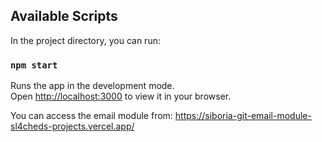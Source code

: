 ## Available Scripts

In the project directory, you can run:

### `npm start`

Runs the app in the development mode.\
Open [http://localhost:3000](http://localhost:3000) to view it in your browser.

You can access the email module from: https://siboria-git-email-module-sl4cheds-projects.vercel.app/

